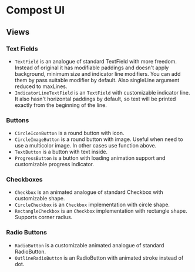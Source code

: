 # Compost UI

## Views

### Text Fields

* `TextField` is an analogue of standard TextField with more freedom. Instead of original it has modifiable paddings
and doesn't apply background, minimum size and indicator line modifiers. You can add them by pass suitable modifier by
default. Also singleLine argument reduced to maxLines.
* `IndicatorLineTextField` is an `TextField` with customizable indicator line. It also hasn't horizontal paddings by
default, so text will be printed exactly from the beginning of the line.

### Buttons

* `CircleIconButton` is a round button with icon.
* `CircleImageButton` is a round button with image. Useful when need to use a multicolor image. In other cases use
function above.
* `TextButton` is a button with text inside.
* `ProgressButton` is a button with loading animation support and customizable progress indicator.

### Checkboxes

* `Checkbox` is an animated analogue of standard Checkbox with customizable shape.
* `CircleCheckbox` is an `Checkbox` implementation with circle shape.
* `RectangleCheckbox` is an `Checkbox` implementation with rectangle shape. Supports corner radius.

### Radio Buttons
* `RadioButton` is a customizable animated analogue of standard RadioButton.
* `OutlineRadioButton` is an RadioButton with animated stroke instead of dot.
